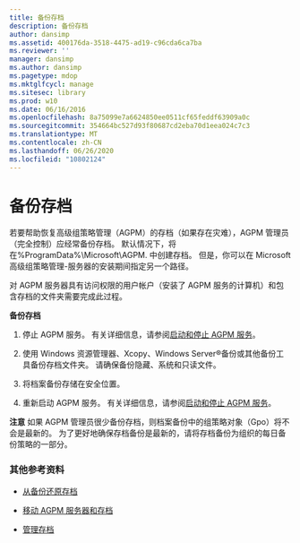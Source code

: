 ```yaml
---
title: 备份存档
description: 备份存档
author: dansimp
ms.assetid: 400176da-3518-4475-ad19-c96cda6ca7ba
ms.reviewer: ''
manager: dansimp
ms.author: dansimp
ms.pagetype: mdop
ms.mktglfcycl: manage
ms.sitesec: library
ms.prod: w10
ms.date: 06/16/2016
ms.openlocfilehash: 8a75099e7a6624850ee0511cf65feddf63909a0c
ms.sourcegitcommit: 354664bc527d93f80687cd2eba70d1eea024c7c3
ms.translationtype: MT
ms.contentlocale: zh-CN
ms.lasthandoff: 06/26/2020
ms.locfileid: "10802124"
---
```

# 备份存档


若要帮助恢复高级组策略管理（AGPM）的存档（如果存在灾难），AGPM 管理员（完全控制）应经常备份存档。 默认情况下，将在%ProgramData%\\Microsoft\\AGPM. 中创建存档。 但是，你可以在 Microsoft 高级组策略管理-服务器的安装期间指定另一个路径。

对 AGPM 服务器具有访问权限的用户帐户（安装了 AGPM 服务的计算机）和包含存档的文件夹需要完成此过程。

**备份存档**

1.  停止 AGPM 服务。 有关详细信息，请参阅[启动和停止 AGPM 服务](start-and-stop-the-agpm-service-agpm30ops.md)。

2.  使用 Windows 资源管理器、Xcopy、Windows Server®备份或其他备份工具备份存档文件夹。 请确保备份隐藏、系统和只读文件。

3.  将档案备份存储在安全位置。

4.  重新启动 AGPM 服务。 有关详细信息，请参阅[启动和停止 AGPM 服务](start-and-stop-the-agpm-service-agpm30ops.md)。

**注意** 如果 AGPM 管理员很少备份存档，则档案备份中的组策略对象（Gpo）将不会是最新的。 为了更好地确保存档备份是最新的，请将存档备份为组织的每日备份策略的一部分。

 

### 其他参考资料

-   [从备份还原存档](restore-the-archive-from-a-backup.md)

-   [移动 AGPM 服务器和存档](move-the-agpm-server-and-the-archive.md)

-   [管理存档](managing-the-archive.md)

 

 





